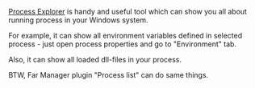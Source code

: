 ﻿[Process Explorer](http://technet.microsoft.com/en-us/sysinternals/bb896653) is handy and useful
tool which can show you all about running process in your Windows system.

For example, it can show all environment variables defined in selected
process - just open process properties and go to "Environment" tab.

Also, it can show all loaded dll-files in your process.

BTW, Far Manager plugin "Process list" can do same things.